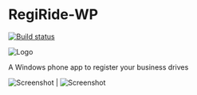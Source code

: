 RegiRide-WP
===========
[![Build status](https://ci.appveyor.com/api/projects/status/hfnhs2ydxsy9pyqq/branch/master?svg=true)](https://ci.appveyor.com/project/kalkie/regiride-wp)

![Logo](http://cdn.marketplaceimages.windowsphone.com/v8/images/951a0191-35c1-4267-8d56-3cecc1d4eac2?imageType=ws_icon_large)

A Windows phone app to register your business drives

![Screenshot](http://cdn.marketplaceimages.windowsphone.com/v8/images/c5ddfb7f-2866-4979-a0e4-43721ae4f9fd?imageType=ws_screenshot_large&rotation=0) | ![Screenshot](http://cdn.marketplaceimages.windowsphone.com/v8/images/46440d9d-1649-4ef2-9474-252462f3dcac?imageType=ws_screenshot_large&rotation=0)
